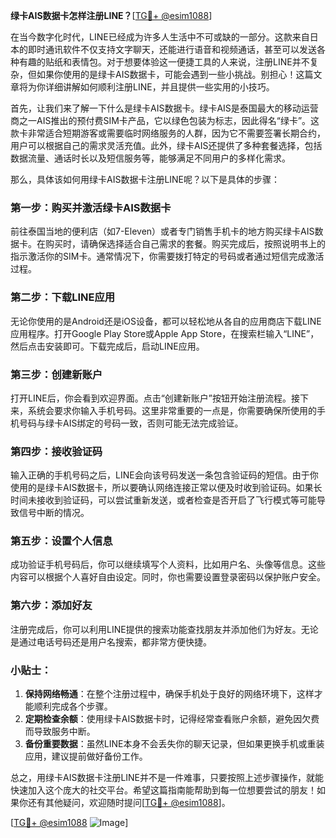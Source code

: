 **绿卡AIS数据卡怎样注册LINE？**[[TG💪+ @esim1088](https://t.me/s/esim1088)]

在当今数字化时代，LINE已经成为许多人生活中不可或缺的一部分。这款来自日本的即时通讯软件不仅支持文字聊天，还能进行语音和视频通话，甚至可以发送各种有趣的贴纸和表情包。对于想要体验这一便捷工具的人来说，注册LINE并不复杂，但如果你使用的是绿卡AIS数据卡，可能会遇到一些小挑战。别担心！这篇文章将为你详细讲解如何顺利注册LINE，并且提供一些实用的小技巧。

首先，让我们来了解一下什么是绿卡AIS数据卡。绿卡AIS是泰国最大的移动运营商之一AIS推出的预付费SIM卡产品，它以绿色包装为标志，因此得名“绿卡”。这款卡非常适合短期游客或需要临时网络服务的人群，因为它不需要签署长期合约，用户可以根据自己的需求灵活充值。此外，绿卡AIS还提供了多种套餐选择，包括数据流量、通话时长以及短信服务等，能够满足不同用户的多样化需求。

那么，具体该如何用绿卡AIS数据卡注册LINE呢？以下是具体的步骤：

### 第一步：购买并激活绿卡AIS数据卡

前往泰国当地的便利店（如7-Eleven）或者专门销售手机卡的地方购买绿卡AIS数据卡。在购买时，请确保选择适合自己需求的套餐。购买完成后，按照说明书上的指示激活你的SIM卡。通常情况下，你需要拨打特定的号码或者通过短信完成激活过程。

### 第二步：下载LINE应用

无论你使用的是Android还是iOS设备，都可以轻松地从各自的应用商店下载LINE应用程序。打开Google Play Store或Apple App Store，在搜索栏输入“LINE”，然后点击安装即可。下载完成后，启动LINE应用。

### 第三步：创建新账户

打开LINE后，你会看到欢迎界面。点击“创建新账户”按钮开始注册流程。接下来，系统会要求你输入手机号码。这里非常重要的一点是，你需要确保所使用的手机号码与绿卡AIS绑定的号码一致，否则可能无法完成验证。

### 第四步：接收验证码

输入正确的手机号码之后，LINE会向该号码发送一条包含验证码的短信。由于你使用的是绿卡AIS数据卡，所以要确认网络连接正常以便及时收到验证码。如果长时间未接收到验证码，可以尝试重新发送，或者检查是否开启了飞行模式等可能导致信号中断的情况。

### 第五步：设置个人信息

成功验证手机号码后，你可以继续填写个人资料，比如用户名、头像等信息。这些内容可以根据个人喜好自由设定。同时，你也需要设置登录密码以保护账户安全。

### 第六步：添加好友

注册完成后，你可以利用LINE提供的搜索功能查找朋友并添加他们为好友。无论是通过电话号码还是用户名搜索，都非常方便快捷。

### 小贴士：

1. **保持网络畅通**：在整个注册过程中，确保手机处于良好的网络环境下，这样才能顺利完成各个步骤。
2. **定期检查余额**：使用绿卡AIS数据卡时，记得经常查看账户余额，避免因欠费而导致服务中断。
3. **备份重要数据**：虽然LINE本身不会丢失你的聊天记录，但如果更换手机或重装应用，建议提前做好备份工作。

总之，用绿卡AIS数据卡注册LINE并不是一件难事，只要按照上述步骤操作，就能快速加入这个庞大的社交平台。希望这篇指南能帮助到每一位想要尝试的朋友！如果你还有其他疑问，欢迎随时提问[[TG💪+ @esim1088](https://t.me/s/esim1088)]。

[[TG💪+ @esim1088](https://t.me/s/esim1088) ![Image](https://i.postimg.cc/4NQfJmqS/Snipaste-2025-05-13-00-14-12.png)]